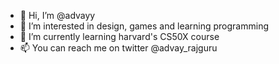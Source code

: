 - 👋 Hi, I’m @advayy
- 👀 I’m interested in design, games and learning programming
- 🌱 I’m currently learning harvard's CS50X course
- 📫 You can reach me on twitter @advay_rajguru
